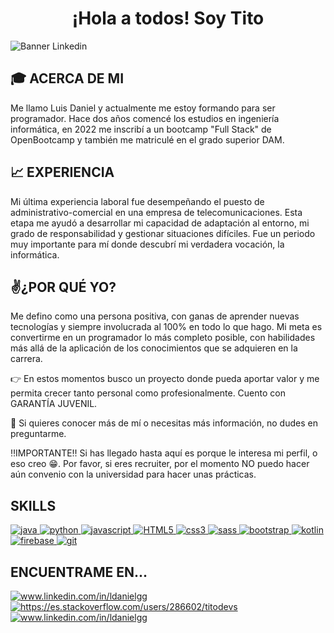 <!-- Introduction -->
<h1 align="center">¡Hola a todos! Soy Tito</h1>

![Banner Linkedin](https://user-images.githubusercontent.com/75398496/209383236-c09c6532-fbe7-4135-8891-45ebdf321110.png)

## 🎓 ACERCA DE MI

Me llamo Luis Daniel y actualmente me estoy formando para ser programador. Hace dos años comencé los estudios en ingeniería informática, en 2022 me inscribí a un bootcamp "Full Stack" de OpenBootcamp y también me matriculé en el grado superior DAM.

## 📈 EXPERIENCIA

Mi última experiencia laboral fue desempeñando el puesto de administrativo-comercial en una empresa de telecomunicaciones. Esta etapa me ayudó a desarrollar mi capacidad de adaptación al entorno, mi grado de responsabilidad y gestionar situaciones difíciles. Fue un periodo muy importante para mí donde descubrí mi verdadera vocación, la informática.

## ✌️¿POR QUÉ YO?

Me defino como una persona positiva, con ganas de aprender nuevas tecnologías y siempre involucrada al 100% en todo lo que hago.
Mi meta es convertirme en un programador lo más completo posible, con habilidades más allá de la aplicación de los conocimientos que se adquieren en la carrera. 

👉 En estos momentos busco un proyecto donde pueda aportar valor y me permita crecer tanto personal como profesionalmente. Cuento con GARANTÍA JUVENIL.

📝 Si quieres conocer más de mí o necesitas más información, no dudes en preguntarme.

‼️IMPORTANTE‼️
Si has llegado hasta aquí es porque le interesa mi perfil, o eso creo 😁. Por favor, si eres recruiter, por el momento NO puedo hacer aún convenio con la universidad para hacer unas prácticas.

## SKILLS
<p align="left">
  <a href="https://www.java.com" target="_blank" rel="noreferrer"> 
    <img src="https://res.cloudinary.com/practicaldev/image/fetch/s--KR6jSVNe--/c_limit%2Cf_auto%2Cfl_progressive%2Cq_auto%2Cw_880/https://img.shields.io/badge/Java-ED8B00%3Fstyle%3Dfor-the-badge%26logo%3Djava%26logoColor%3Dwhite" alt="java"/>
  </a>
  
  <a href="https://www.python.org/" target="_blank" rel="noreferrer"> 
    <img src="https://img.shields.io/badge/Python-3776AB?style=for-the-badge&logo=python&logoColor=white" alt="python"/>
  </a>
  
  <a href="https://developer.mozilla.org/es/docs/Web/JavaScript" target="_blank" rel="noreferrer"> 
    <img src="https://img.shields.io/badge/JavaScript-F7DF1E?style=for-the-badge&logo=javascript&logoColor=black" alt="javascript"/>
  </a>
  
  <a href="https://lenguajehtml.com/html/" target="_blank" rel="noreferrer"> 
    <img src="https://img.shields.io/badge/HTML5-E34F26?style=for-the-badge&logo=html5&logoColor=white" alt="HTML5"/>
  </a>
  
  <a href="https://developer.mozilla.org/es/docs/Web/CSS" target="_blank" rel="noreferrer"> 
    <img src="https://img.shields.io/badge/CSS3-1572B6?style=for-the-badge&logo=css3&logoColor=white" alt="css3"/>
  </a>
  
  <a href="https://sass-lang.com/" target="_blank" rel="noreferrer"> 
    <img src="https://img.shields.io/badge/Sass-CC6699?style=for-the-badge&logo=sass&logoColor=white" alt="sass"/>
  </a>
  
  <a href="https://getbootstrap.com/" target="_blank" rel="noreferrer"> 
    <img src="https://img.shields.io/badge/Bootstrap-563D7C?style=for-the-badge&logo=bootstrap&logoColor=white" alt="bootstrap"/>
  </a>
  
  <a href="https://kotlinlang.org/" target="_blank" rel="noreferrer"> 
    <img src="https://img.shields.io/badge/Kotlin-0095D5?&style=for-the-badge&logo=kotlin&logoColor=white" alt="kotlin"/>
  </a>
  
  <a href="https://firebase.google.com/" target="_blank" rel="noreferrer"> 
    <img src="https://img.shields.io/badge/Firebase-039BE5?style=for-the-badge&logo=Firebase&logoColor=white" alt="firebase"/>
  </a>
  
  <a href="https://git-scm.com/" target="_blank" rel="noreferrer"> 
    <img src="https://img.shields.io/badge/git-%23F05033.svg?style=for-the-badge&logo=git&logoColor=white" alt="git"/>
  </a>
  
</p>

## ENCUENTRAME EN...
<p align="left">
  <a href="https://linkedin.com/in/ldanielgg" target="blank">
    <img align="center" src="https://img.shields.io/badge/LinkedIn-0077B5?style=for-the-badge&logo=linkedin&logoColor=white" alt="www.linkedin.com/in/ldanielgg" />
  </a>

  <a href="https://stackoverflow.com/users/286602/titodevs" target="blank">
    <img align="center" src="https://img.shields.io/badge/Stack_Overflow-FE7A16?style=for-the-badge&logo=stack-overflow&logoColor=white" alt="https://es.stackoverflow.com/users/286602/titodevs"/>
  </a>

  <a href="https://www.instagram.com/titodev_" target="blank">
    <img align="center" src="https://img.shields.io/badge/Instagram-E4405F?style=for-the-badge&logo=instagram&logoColor=white" alt="www.linkedin.com/in/ldanielgg" />
  </a>
</p>
